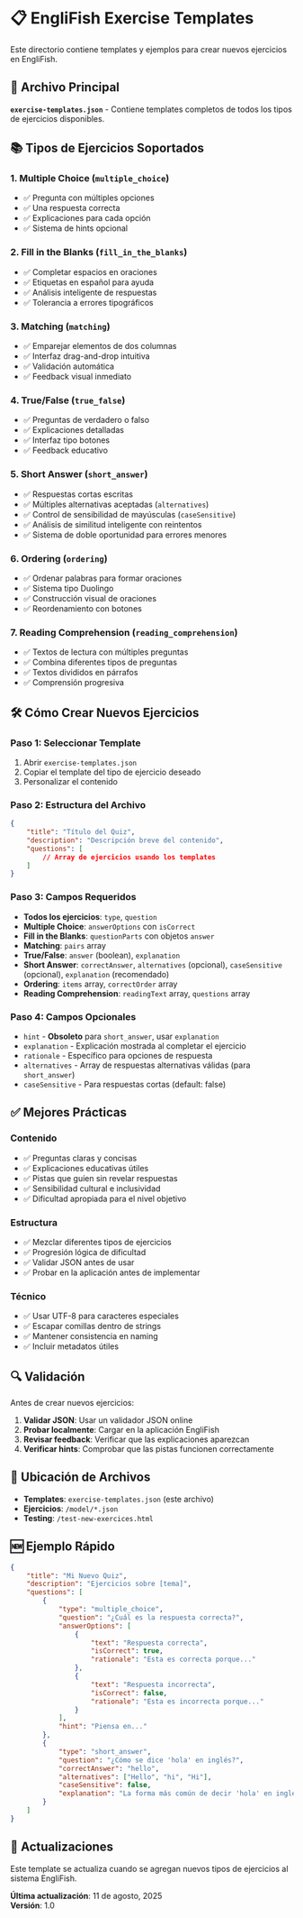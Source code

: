# 📋 EngliFish Exercise Templates

Este directorio contiene templates y ejemplos para crear nuevos ejercicios en EngliFish.

## 🎯 Archivo Principal

**`exercise-templates.json`** - Contiene templates completos de todos los tipos de ejercicios disponibles.

## 📚 Tipos de Ejercicios Soportados

### 1. **Multiple Choice** (`multiple_choice`)

- ✅ Pregunta con múltiples opciones
- ✅ Una respuesta correcta
- ✅ Explicaciones para cada opción
- ✅ Sistema de hints opcional

### 2. **Fill in the Blanks** (`fill_in_the_blanks`)

- ✅ Completar espacios en oraciones
- ✅ Etiquetas en español para ayuda
- ✅ Análisis inteligente de respuestas
- ✅ Tolerancia a errores tipográficos

### 3. **Matching** (`matching`)

- ✅ Emparejar elementos de dos columnas
- ✅ Interfaz drag-and-drop intuitiva
- ✅ Validación automática
- ✅ Feedback visual inmediato

### 4. **True/False** (`true_false`)

- ✅ Preguntas de verdadero o falso
- ✅ Explicaciones detalladas
- ✅ Interfaz tipo botones
- ✅ Feedback educativo

### 5. **Short Answer** (`short_answer`)

- ✅ Respuestas cortas escritas
- ✅ Múltiples alternativas aceptadas (`alternatives`)
- ✅ Control de sensibilidad de mayúsculas (`caseSensitive`)
- ✅ Análisis de similitud inteligente con reintentos
- ✅ Sistema de doble oportunidad para errores menores

### 6. **Ordering** (`ordering`)

- ✅ Ordenar palabras para formar oraciones
- ✅ Sistema tipo Duolingo
- ✅ Construcción visual de oraciones
- ✅ Reordenamiento con botones

### 7. **Reading Comprehension** (`reading_comprehension`)

- ✅ Textos de lectura con múltiples preguntas
- ✅ Combina diferentes tipos de preguntas
- ✅ Textos divididos en párrafos
- ✅ Comprensión progresiva

## 🛠️ Cómo Crear Nuevos Ejercicios

### Paso 1: Seleccionar Template

1. Abrir `exercise-templates.json`
2. Copiar el template del tipo de ejercicio deseado
3. Personalizar el contenido

### Paso 2: Estructura del Archivo

```json
{
	"title": "Título del Quiz",
	"description": "Descripción breve del contenido",
	"questions": [
		// Array de ejercicios usando los templates
	]
}
```

### Paso 3: Campos Requeridos

- **Todos los ejercicios**: `type`, `question`
- **Multiple Choice**: `answerOptions` con `isCorrect`
- **Fill in the Blanks**: `questionParts` con objetos `answer`
- **Matching**: `pairs` array
- **True/False**: `answer` (boolean), `explanation`
- **Short Answer**: `correctAnswer`, `alternatives` (opcional), `caseSensitive` (opcional), `explanation` (recomendado)
- **Ordering**: `items` array, `correctOrder` array
- **Reading Comprehension**: `readingText` array, `questions` array

### Paso 4: Campos Opcionales

- `hint` - **Obsoleto** para `short_answer`, usar `explanation`
- `explanation` - Explicación mostrada al completar el ejercicio
- `rationale` - Específico para opciones de respuesta
- `alternatives` - Array de respuestas alternativas válidas (para `short_answer`)
- `caseSensitive` - Para respuestas cortas (default: false)

## ✅ Mejores Prácticas

### Contenido

- ✅ Preguntas claras y concisas
- ✅ Explicaciones educativas útiles
- ✅ Pistas que guíen sin revelar respuestas
- ✅ Sensibilidad cultural e inclusividad
- ✅ Dificultad apropiada para el nivel objetivo

### Estructura

- ✅ Mezclar diferentes tipos de ejercicios
- ✅ Progresión lógica de dificultad
- ✅ Validar JSON antes de usar
- ✅ Probar en la aplicación antes de implementar

### Técnico

- ✅ Usar UTF-8 para caracteres especiales
- ✅ Escapar comillas dentro de strings
- ✅ Mantener consistencia en naming
- ✅ Incluir metadatos útiles

## 🔍 Validación

Antes de crear nuevos ejercicios:

1. **Validar JSON**: Usar un validador JSON online
2. **Probar localmente**: Cargar en la aplicación EngliFish
3. **Revisar feedback**: Verificar que las explicaciones aparezcan
4. **Verificar hints**: Comprobar que las pistas funcionen correctamente

## 📁 Ubicación de Archivos

- **Templates**: `exercise-templates.json` (este archivo)
- **Ejercicios**: `/model/*.json`
- **Testing**: `/test-new-exercices.html`

## 🆕 Ejemplo Rápido

```json
{
	"title": "Mi Nuevo Quiz",
	"description": "Ejercicios sobre [tema]",
	"questions": [
		{
			"type": "multiple_choice",
			"question": "¿Cuál es la respuesta correcta?",
			"answerOptions": [
				{
					"text": "Respuesta correcta",
					"isCorrect": true,
					"rationale": "Esta es correcta porque..."
				},
				{
					"text": "Respuesta incorrecta",
					"isCorrect": false,
					"rationale": "Esta es incorrecta porque..."
				}
			],
			"hint": "Piensa en..."
		},
		{
			"type": "short_answer",
			"question": "¿Cómo se dice 'hola' en inglés?",
			"correctAnswer": "hello",
			"alternatives": ["Hello", "hi", "Hi"],
			"caseSensitive": false,
			"explanation": "La forma más común de decir 'hola' en inglés es 'hello' o 'hi'."
		}
	]
}
```

## 🔄 Actualizaciones

Este template se actualiza cuando se agregan nuevos tipos de ejercicios al sistema EngliFish.

**Última actualización**: 11 de agosto, 2025  
**Versión**: 1.0
